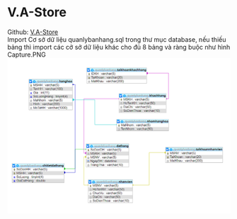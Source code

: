 # V.A-Store

Github: <a href="https://github.com/giangcse/V.A-Store">V.A-Store</a><br>
Import Cơ sở dữ liệu quanlybanhang.sql trong thư mục database, nếu thiếu bảng thì import các cở sở dữ liệu khác cho đủ 8 bảng và ràng buộc như hình Capture.PNG
<img src="database/Capture.PNG" />
